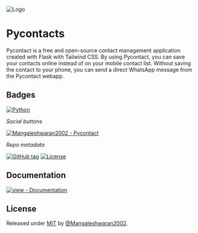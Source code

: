 
![Logo](https://mangal.pythonanywhere.com/download)


# Pycontacts

Pycontact is a free and open-source contact management application created with Flask with Tailwind CSS.
By using Pycontact, you can save your contacts online instead of on your mobile contact list.
Without saving the contact to your phone, you can send a direct WhatsApp message from the Pycontact webapp.
## Badges

[![Python](https://img.shields.io/badge/Python-3776AB?style=for-the-badge&logo=python&logoColor=white)](https://www.python.org/)


_Social buttons_

[![Mangaleshwaran2002 - Pycontact](https://img.shields.io/static/v1?label=Mangaleshwaran2002&message=Pycontact&color=blue&logo=github)](https://github.com/Mangaleshwaran2002/Pycontact "Go to GitHub repo")


_Repo metadata_


[![GitHub tag](https://img.shields.io/github/tag/Mangaleshwaran2002/Pycontact?include_prereleases=&sort=semver&color=blue)](https://github.com/Mangaleshwaran2002/Pycontact)
[![License](https://img.shields.io/badge/License-MIT-blue)](#license)



## Documentation

[![view - Documentation](https://img.shields.io/badge/view-Documentation-blue?style=for-the-badge)](/docs/ "Go to project documentation")



## License

Released under [MIT](/LICENSE) by [@Mangaleshwaran2002](https://github.com/Mangaleshwaran2002).

